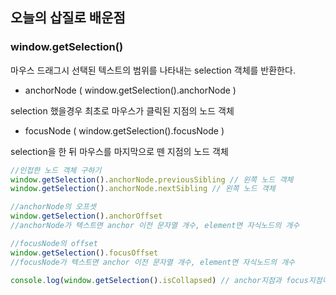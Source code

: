 ## 오늘의  삽질로 배운점

### window.getSelection()

마우스 드래그시 선택된 텍스트의 범위를 나타내는 selection 객체를 반환한다.

- anchorNode ( window.getSelection().anchorNode )

selection 했을경우 최초로 마우스가 클릭된 지점의 노드 객체 

- focusNode ( window.getSelection().focusNode )

selection을 한 뒤 마우스를 마지막으로 뗀 지점의 노드 객체

```javascript
//인접한 노드 객체 구하기
window.getSelection().anchorNode.previousSibling // 왼쪽 노드 객체
window.getSelection().anchorNode.nextSibling // 왼쪽 노드 객체

//anchorNode의 오프셋
window.getSelection().anchorOffset 
//anchorNode가 텍스트면 anchor 이전 문자열 개수, element면 자식노드의 개수

//focusNode의 offset
window.getSelection().focusOffset
//focusNode가 텍스트면 anchor 이전 문자열 개수, element면 자식노드의 개수

console.log(window.getSelection().isCollapsed) // anchor지점과 focus지점이 같은지 여부 판단
```

